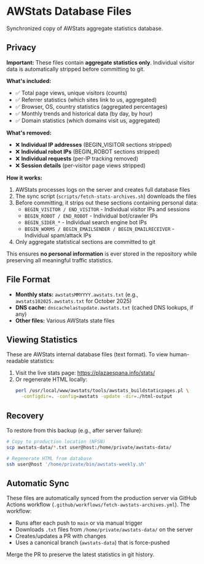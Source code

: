 # AWStats Database Files

Synchronized copy of AWStats aggregate statistics database.

## Privacy

**Important:** These files contain **aggregate statistics only**. Individual visitor data is automatically stripped before committing to git.

**What's included:**
- ✅ Total page views, unique visitors (counts)
- ✅ Referrer statistics (which sites link to us, aggregated)
- ✅ Browser, OS, country statistics (aggregated percentages)
- ✅ Monthly trends and historical data (by day, by hour)
- ✅ Domain statistics (which domains visit us, aggregated)

**What's removed:**
- ❌ **Individual IP addresses** (BEGIN_VISITOR sections stripped)
- ❌ **Individual robot IPs** (BEGIN_ROBOT sections stripped)
- ❌ **Individual requests** (per-IP tracking removed)
- ❌ **Session details** (per-visitor page views stripped)

**How it works:**

1. AWStats processes logs on the server and creates full database files
2. The sync script (`scripts/fetch-stats-archives.sh`) downloads the files
3. Before committing, it strips out these sections containing personal data:
   - `BEGIN_VISITOR / END_VISITOR` - Individual visitor IPs and sessions
   - `BEGIN_ROBOT / END_ROBOT` - Individual bot/crawler IPs
   - `BEGIN_SIDER_*` - Individual search engine bot IPs
   - `BEGIN_WORMS / BEGIN_EMAILSENDER / BEGIN_EMAILRECEIVER` - Individual spam/attack IPs
4. Only aggregate statistical sections are committed to git

This ensures **no personal information** is ever stored in the repository while preserving all meaningful traffic statistics.

## File Format

- **Monthly stats:** `awstatsMMYYYY.awstats.txt` (e.g., `awstats102025.awstats.txt` for October 2025)
- **DNS cache:** `dnscachelastupdate.awstats.txt` (cached DNS lookups, if any)
- **Other files:** Various AWStats state files

## Viewing Statistics

These are AWStats internal database files (text format). To view human-readable statistics:

1. Visit the live stats page: https://plazaespana.info/stats/
2. Or regenerate HTML locally:
   ```bash
   perl /usr/local/www/awstats/tools/awstats_buildstaticpages.pl \
     -configdir=. -config=awstats -update -dir=./html-output
   ```

## Recovery

To restore from this backup (e.g., after server failure):

```bash
# Copy to production location (NFSN)
scp awstats-data/*.txt user@host:/home/private/awstats-data/

# Regenerate HTML from database
ssh user@host '/home/private/bin/awstats-weekly.sh'
```

## Automatic Sync

These files are automatically synced from the production server via GitHub Actions workflow (`.github/workflows/fetch-awstats-archives.yml`). The workflow:
- Runs after each push to `main` or via manual trigger
- Downloads `.txt` files from `/home/private/awstats-data/` on the server
- Creates/updates a PR with changes
- Uses a canonical branch (`awstats-data`) that is force-pushed

Merge the PR to preserve the latest statistics in git history.
